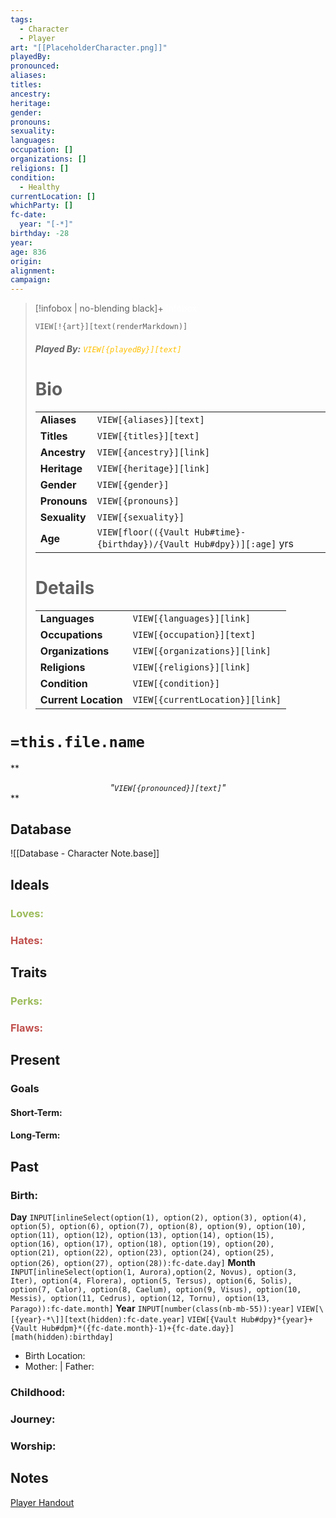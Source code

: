 ```yaml
---
tags:
  - Character
  - Player
art: "[[PlaceholderCharacter.png]]"
playedBy:
pronounced:
aliases:
titles:
ancestry:
heritage:
gender:
pronouns:
sexuality:
languages:
occupation: []
organizations: []
religions: []
condition:
  - Healthy
currentLocation: []
whichParty: []
fc-date:
  year: "[-*]"
birthday: -28
year:
age: 836
origin:
alignment:
campaign:
---
```


> [!infobox | no-blending black]+ <font color="#ffffff">Infobox</font>
> 
> `VIEW[!{art}][text(renderMarkdown)]`
> 
> ###### **Played By:** <font color="#ffc000">`VIEW[{playedBy}][text]`</font>
> 
> # Bio
> |  |  |
> |---|---|
> | **Aliases** | `VIEW[{aliases}][text]` |
> | **Titles** | `VIEW[{titles}][text]` |
> | **Ancestry** | `VIEW[{ancestry}][link]` |
> | **Heritage** | `VIEW[{heritage}][link]` |
> | **Gender** | `VIEW[{gender}]` |
> | **Pronouns** | `VIEW[{pronouns}]` |
> | **Sexuality** | `VIEW[{sexuality}]` |
> | **Age** | `VIEW[floor(({Vault Hub#time}-{birthday})/{Vault Hub#dpy})][:age]` yrs |
> 
> # Details
> |  |  |
> |---|---|
> | **Languages** | `VIEW[{languages}][link]` |
> | **Occupations** | `VIEW[{occupation}][text]` |
> | **Organizations** | `VIEW[{organizations}][link]` |
> | **Religions** | `VIEW[{religions}][link]` |
> | **Condition** | `VIEW[{condition}]` |
> | **Current Location** | `VIEW[{currentLocation}][link]` |

# `=this.file.name`

** *<center>"`VIEW[{pronounced}][text]`"</center>* **

## Database
 ![[Database - Character Note.base]]

## Ideals
### <font color="#9bbb59">Loves:</font>



### <font color="#c0504d">Hates:</font>



## Traits
### <font color="#9bbb59">Perks:</font>



### <font color="#c0504d">Flaws:</font>

## Present

### Goals

#### Short-Term:



#### Long-Term:



## Past
### Birth:

**Day** `INPUT[inlineSelect(option(1), option(2), option(3), option(4), option(5), option(6), option(7), option(8), option(9), option(10), option(11), option(12), option(13), option(14), option(15), option(16), option(17), option(18), option(19), option(20), option(21), option(22), option(23), option(24), option(25), option(26), option(27), option(28)):fc-date.day]` **Month** `INPUT[inlineSelect(option(1, Aurora),option(2, Novus), option(3, Iter), option(4, Florera), option(5, Tersus), option(6, Solis), option(7, Calor), option(8, Caelum), option(9, Visus), option(10, Messis), option(11, Cedrus), option(12, Tornu), option(13, Parago)):fc-date.month]` **Year** `INPUT[number(class(nb-mb-55)):year]` `VIEW[\[{year}-*\]][text(hidden):fc-date.year]` `VIEW[{Vault Hub#dpy}*{year}+{Vault Hub#dpm}*({fc-date.month}-1)+{fc-date.day}][math(hidden):birthday]`
- Birth Location: 
- Mother: | Father: 



### Childhood:



### Journey:



### Worship:



## Notes

[Player Handout](https://docs.google.com/document/d/1_eFTuK3teRJSAVbd2QSZxjDTgE_RZH54zZg-3Eoo4Hk/edit?usp=sharing)

